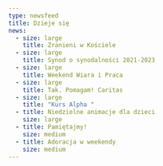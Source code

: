 ```yaml
---
type: newsfeed
title: Dzieje się
news:
  - size: large
    title: Zranieni w Kościele
  - size: large
    title: Synod o synodalności 2021-2023
  - size: large
    title: Weekend Wiara i Praca
  - size: large
    title: Tak. Pomagam! Caritas
  - size: large
    title: "Kurs Alpha "
  - title: Niedzielne animacje dla dzieci
    size: large
  - title: Pamiętajmy!
    size: medium
  - title: Adoracja w weekendy
    size: medium
---
```

